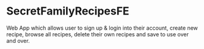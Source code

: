 # SecretFamilyRecipesFE
Web App which allows user to sign up & login into their account, create new recipe, browse all recipes, delete their own recipes and save to use over and over.

